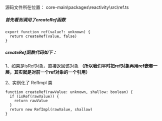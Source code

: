 源码文件所在位置：
core-main\packages\reactivity\src\ref.ts

##### 首先看到调用了createRef函数
```
export function ref(value?: unknown) {
  return createRef(value, false)
}
```
##### createRef函数代码如下：

1、如果是isRef对象，直接返回该对象 **（所以我们平时把ref对象再用ref嵌套一层，其实就是对前一个ref对象的一个引用）**

2、实例化了 RefImpl 类
```
function createRef(rawValue: unknown, shallow: boolean) {
  if (isRef(rawValue)) {
    return rawValue
  }
  return new RefImpl(rawValue, shallow)
}
```
